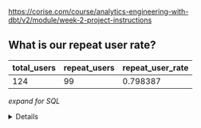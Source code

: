 https://corise.com/course/analytics-engineering-with-dbt/v2/module/week-2-project-instructions

## What is our repeat user rate?

| total_users |	repeat_users |	repeat_user_rate |
| --- | --- | ---|
| 124 |	99 | 0.798387 |

_expand for SQL_

<details>

```sql

with orders_per_user as (
select 
    user_id, 
    count(order_id) as num_orders 
from dev_db.dbt_katiesipos.stg_orders
group by 1
),

counts as (
select 
    count(user_id) as total_users,
    count_if(num_orders >= 2) as repeat_users
from orders_per_user
)

select 
    total_users,
    repeat_users,
    repeat_users / total_users as repeat_user_rate 
from counts 

```

## What are good indicators of a user who will likely purchase again? What about indicators of users who are likely NOT to purchase again? If you had more data, what features would you want to look into to answer this question?

### Ideas for indicators of purchasing again
- A user who has completed > 1 order and then adds something to their cart (where added_to_cart event_date > last_purchase_date)
  - :sweeat: This one might be a little onvious, but a user who has already completed an order but then adds something to their cart is show intent to purchase again
- Repeat visitors to the site 
  - if a user has come back to the site week over week for a certain amount of weeks it shows interest in your product and possibly they would be more likely to purchase 
- Amount of money spent over time 

### Ideas for indicators of not purchasing againg
- Lapsing in visits. If a user moves from repeat visitor to not visiting at all in a given time period it could show they are churning
- If we had the data available, maybe something around returns or refunds? You could look into if returning and refunding an item after purchase showed users were less likely to return 

## Explain the product mart models you added. Why did you organize the models in the way you did?

**A few notes about why I organized my project the way I did:**

- I decided to move my `intermediate` models into their own folder on the same level as staging & marts. Because of this I just prefaced everyting with `int_product__*` or `int_marketing__*` so that they were a little easier to identify. I also kept these to the date timestamps because I imagined that othe date grains outside of daily might be needed down the road
- I tried to organize the models by functional area:
  - Product: if teams were split into areas, I tried to imagine what a Product Manager or business stakeholder might care about 
  - Marketing: models focused around the website or users 
  - Core: reusable models ie: the foundational elements of the business (users, orders, items, products)
- I materialized all the "end user" models as tables since these are the ones that are most likely to be queried. Instead of setting the configs in each of the files I just did that in the `dbt_project.yml` file at the folder level which was very handy!
- I also used the folders in `dbt_project.yml` to create some tags which helped me run only select models as I was testing things out

### Explanation of different models:

**Product:**
-  `daily_delivered_order_totals`: to keep an eye on the number of daiy orders that were actually delivered 

<img width="328" alt="Screen Shot 2023-04-22 at 4 07 15 PM" src="https://user-images.githubusercontent.com/9855295/233804274-3ce93d24-d575-4733-8435-6bdc243e8842.png">


- `daily_orders_by_status`: daily orders by status could help folks identify patterns in shipping types. Perhaps it could help identified issues on the fullfillment side 

<img width="395" alt="Screen Shot 2023-04-22 at 4 08 12 PM" src="https://user-images.githubusercontent.com/9855295/233804309-81b0f764-fa69-4f1f-9a47-454a056e2cda.png">

- `daily_products_sold`: to keep an eye on the number of units sold, per product 

<img width="534" alt="Screen Shot 2023-04-22 at 4 08 52 PM" src="https://user-images.githubusercontent.com/9855295/233804332-9ca1f51e-c121-4c5e-9b64-6593f5e02146.png">


**Marketing**
- `page_views`: page views from the website. I could see this going in product or marketing, but decided marketing. This is just from the event view where event_type = 'page_view'
- `daily_product_site_events`: a daily view of event types by products for the website

<img width="606" alt="Screen Shot 2023-04-22 at 4 03 45 PM" src="https://user-images.githubusercontent.com/9855295/233804191-99cc0718-28f5-4077-bbec-cbcee4527d02.png">

- `users_enhanced`: a beef of version of the core user table that could give business stakeholders information about how much a user has spent, when their first order was, their last order, time between signup date to first order placed, etc

<img width="1362" alt="Screen Shot 2023-04-22 at 4 05 27 PM" src="https://user-images.githubusercontent.com/9855295/233804220-f213f4dd-9077-41fb-8634-4f8b9acc31d1.png">



**Core**